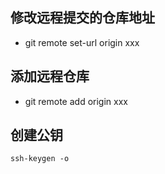 ## 修改远程提交的仓库地址

- git remote set-url origin xxx

## 添加远程仓库

- git remote add origin xxx

## 创建公钥

```console
ssh-keygen -o
```

